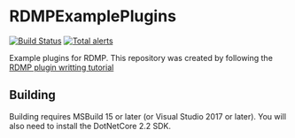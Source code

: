 # RDMPExamplePlugins
[![Build Status](https://travis-ci.org/HicServices/RDMPExamplePlugins.svg?branch=master)](https://travis-ci.org/HicServices/RDMPExamplePlugins) 
[![Total alerts](https://img.shields.io/lgtm/alerts/g/HicServices/RDMPExamplePlugins.svg?logo=lgtm&logoWidth=18)](https://lgtm.com/projects/g/HicServices/RDMPExamplePlugins/alerts/)

Example plugins for RDMP.  This repository was created by following the [RDMP plugin writting tutorial](https://github.com/HicServices/RDMP/blob/master/Documentation/CodeTutorials/PluginWriting.md)

## Building

Building requires MSBuild 15 or later (or Visual Studio 2017 or later).  You will also need to install the DotNetCore 2.2 SDK.
